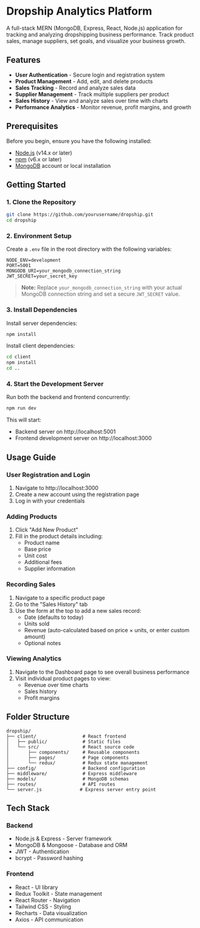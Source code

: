 # Dropship Analytics Platform

A full-stack MERN (MongoDB, Express, React, Node.js) application for tracking and analyzing dropshipping business performance. Track product sales, manage suppliers, set goals, and visualize your business growth.

## Features

- **User Authentication** - Secure login and registration system
- **Product Management** - Add, edit, and delete products
- **Sales Tracking** - Record and analyze sales data
- **Supplier Management** - Track multiple suppliers per product
- **Sales History** - View and analyze sales over time with charts
- **Performance Analytics** - Monitor revenue, profit margins, and growth

## Prerequisites

Before you begin, ensure you have the following installed:
- [Node.js](https://nodejs.org/) (v14.x or later)
- [npm](https://www.npmjs.com/) (v6.x or later)
- [MongoDB](https://www.mongodb.com/) account or local installation

## Getting Started

### 1. Clone the Repository

```bash
git clone https://github.com/yourusername/dropship.git
cd dropship
```

### 2. Environment Setup

Create a `.env` file in the root directory with the following variables:

```
NODE_ENV=development
PORT=5001
MONGODB_URI=your_mongodb_connection_string
JWT_SECRET=your_secret_key
```

> **Note:** Replace `your_mongodb_connection_string` with your actual MongoDB connection string and set a secure `JWT_SECRET` value.

### 3. Install Dependencies

Install server dependencies:
```bash
npm install
```

Install client dependencies:
```bash
cd client
npm install
cd ..
```

### 4. Start the Development Server

Run both the backend and frontend concurrently:
```bash
npm run dev
```

This will start:
- Backend server on http://localhost:5001
- Frontend development server on http://localhost:3000

## Usage Guide

### User Registration and Login

1. Navigate to http://localhost:3000
2. Create a new account using the registration page
3. Log in with your credentials

### Adding Products

1. Click "Add New Product"
2. Fill in the product details including:
   - Product name
   - Base price
   - Unit cost
   - Additional fees
   - Supplier information

### Recording Sales

1. Navigate to a specific product page
2. Go to the "Sales History" tab
3. Use the form at the top to add a new sales record:
   - Date (defaults to today)
   - Units sold
   - Revenue (auto-calculated based on price × units, or enter custom amount)
   - Optional notes

### Viewing Analytics

1. Navigate to the Dashboard page to see overall business performance
2. Visit individual product pages to view:
   - Revenue over time charts
   - Sales history
   - Profit margins

## Folder Structure

```
dropship/
├── client/                 # React frontend
│   ├── public/             # Static files
│   └── src/                # React source code
│       ├── components/     # Reusable components
│       ├── pages/          # Page components
│       └── redux/          # Redux state management
├── config/                 # Backend configuration
├── middleware/             # Express middleware
├── models/                 # MongoDB schemas
├── routes/                 # API routes
└── server.js              # Express server entry point
```

## Tech Stack

### Backend
- Node.js & Express - Server framework
- MongoDB & Mongoose - Database and ORM
- JWT - Authentication
- bcrypt - Password hashing

### Frontend
- React - UI library
- Redux Toolkit - State management
- React Router - Navigation
- Tailwind CSS - Styling
- Recharts - Data visualization
- Axios - API communication

